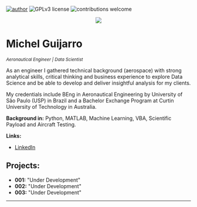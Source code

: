 [![author](https://img.shields.io/badge/python-3.7+-blue.svg)](https://www.python.org/downloads/release/python-365/)
![GPLv3 license](https://img.shields.io/badge/License-GPLv3-blue.svg)
![contributions welcome](https://img.shields.io/badge/contributions-welcome-brightgreen.svg?style=flat)

<p align="center">
  <img src="pic_git.png"
</p>

# Michel Guijarro
<sub>*Aeronautical Engineer | Data Scientist* </sub>

As an engineer I gathered technical background (aerospace) with strong analytical skills, critical thinking and business experience to explore Data Science and be able to develop and deliver insightful analysis for my clients. 

My credentials include BEng in Aeronautical Engineering by University of São Paulo (USP) in Brazil and a Bachelor Exchange Program at Curtin University of Technology in Australia.


**Background in:** Python, MATLAB, Machine Learning, VBA, Scientific Payload and Aircraft Testing.

**Links:**
* [LinkedIn](https://www.linkedin.com/in/guijarr)



## Projects:

* **001:** "Under Development"
* **002:** "Under Development"
* **003:** "Under Development"


---



